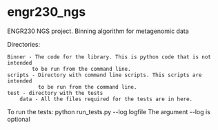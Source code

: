 engr230_ngs
===========

ENGR230 NGS project. Binning algorithm for metagenomic data

Directories:

    Binner - The code for the library. This is python code that is not intended
            to be run from the command line.
    scripts - Directory with command line scripts. This scripts are intended
              to be run from the command line.
    test - directory with the tests
        data - All the files required for the tests are in here.

To run the tests:
   python run_tests.py --log logfile
The argument --log is optional





